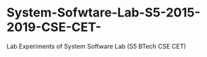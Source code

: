 # System-Sofwtare-Lab-S5-2015-2019-CSE-CET-
Lab Experiments of System Software Lab (S5 BTech CSE CET)
